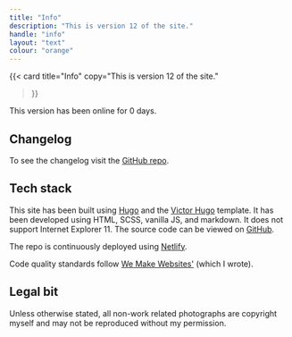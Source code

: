 ```yaml
---
title: "Info"
description: "This is version 12 of the site."
handle: "info"
layout: "text"
colour: "orange"
---
```


{{<
  card
  title="Info"
  copy="This is version 12 of the site."
>}}

This version has been online for <span data-launch="2019-11-01" js-counter="number">0</span> days.

## Changelog

To see the changelog visit the [GitHub repo](https://github.com/csbrightside/craigbaldwin.com/blob/master/CHANGELOG.md).

## Tech stack

This site has been built using [Hugo](https://gohugo.io/) and the [Victor Hugo](https://github.com/netlify-templates/victor-hugo) template. It has been developed using HTML, SCSS, vanilla JS, and markdown. It does not support Internet Explorer 11. The source code can be viewed on [GitHub](https://github.com/csbrightside/craigbaldwin.com).

The repo is continuously deployed using [Netlify](https://www.netlify.com/).

Code quality standards follow [We Make Websites'](https://github.com/we-make-websites/wmw-coding-guidelines) (which I wrote).

## Legal bit

Unless otherwise stated, all non-work related photographs are copyright myself and may not be reproduced without my permission.
